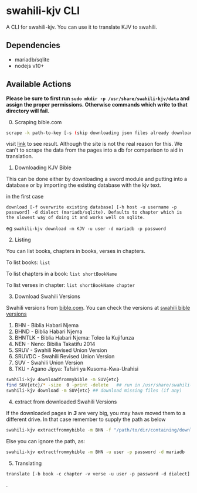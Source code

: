 # swahili-kjv CLI

A CLI for swahili-kjv. You can use it to translate KJV to swahili.

## Dependencies
 - mariadb/sqlite
 - nodejs v10+

## Available Actions

**Please be sure to first run `sudo mkdir -p /usr/share/swahili-kjv/data` and assign the proper permissions. Otherwise commands which write to that directory will fail.**

0. Scraping bible.com

```bash
scrape -k path-to-key [-s (skip downloading json files already downloaded) -f (force to download html files which have already been downloaded)]
```

visit [link](https://bible.com.gospelsounders.org/) to see result. Although the site is not the real reason for this. We can't to scrape the data from the pages into a db for comparison to aid in translation.

1. Downloading KJV Bible

This can be done either by downloading a sword module and putting into a database or by importing the existing database with the kjv text.

in the first case

```
download [-f overwrite existing database] [-h host -u username -p password] -d dialect (mariadb/sqlite). Defaults to chapter which is the slowest way of doing it and works well on sqlite.
```

eg `swahili-kjv download -m KJV -u user -d mariadb -p password`

2. Listing

You can list books, chapters in books, verses in chapters.

To list books: `list`

To list chapters in a book: `list shortBookName`

To list verses in chapter: `list shortBookName chapter`

3. Download Swahili Versions

Swahili versions from [bible.com](https://www.bible.com/). You can check the versions at [swahili bible versions](https://www.bible.com/json/bible/versions/swh?filter=)

1. BHN  - Biblia Habari Njema
2. BHND - Biblia Habari Njema
3. BHNTLK - Biblia Habari Njema: Toleo la Kujifunza
4. NEN - Neno: Bibilia Takatifu 2014
5. SRUV - Swahili Revised Union Version
6. SRUVDC - Swahili Revised Union Version
7. SUV - Swahili Union Version
8. TKU - Agano Jipya: Tafsiri ya Kusoma-Kwa-Urahisi

```bash
swahili-kjv downloadfrommybible -m SUV{etc}
find SUV{etc}/* -size  0 -print -delete   ## run in /usr/share/swahili-kjv/data to delete zero size files in downloaded folder
swahili-kjv download -m SUV{etc} ## download missing files (if any)
```

4. extract from downloaded Swahili Versions

If the downloaded pages in ***3*** are very big, you may have moved them to a different drive. In that case remember to supply the path as below

```bash
swahili-kjv extractfrommybible -m BHN -f "/path/to/dir/containing/downloaded/bibles" -u user -p password -d mariadb
```

Else you can ignore the path, as:

```bash
swahili-kjv extractfrommybible -m BHN -u user -p password -d mariadb
```


5. Translating

```
translate [-b book -c chapter -v verse -u user -p password -d dialect]
```

.